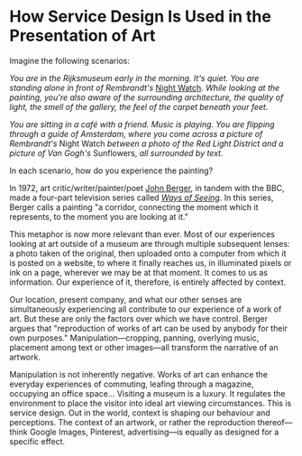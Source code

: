 # How Service Design Is Used in the Presentation of Art


Imagine the following scenarios:

*You are in the Rijksmuseum early in the morning. It's quiet. You are standing alone in front of Rembrandt's* [Night Watch](http://www.rembrandthuis.nl/media/images/nachtwachtrh.jpeg). *While looking at the painting, you're also aware of the surrounding architecture, the quality of light, the smell of the gallery, the feel of the carpet beneath your feet.*

*You are sitting in a café with a friend. Music is playing. You are flipping through a guide of Amsterdam, where you come across a picture of Rembrandt's* Night Watch *between a photo of the Red Light District and a picture of Van Gogh's* Sunflowers, *all surrounded by text.*

In each scenario, how do you experience the painting?

In 1972, art critic/writer/painter/poet [John Berger](https://en.wikipedia.org/wiki/John_Berger), in tandem with the BBC, made a four-part television series called *[Ways of Seeing](https://www.youtube.com/watch?v=utEoRdSL1jo)*. In this series, Berger calls a painting "a corridor, connecting the moment which it represents, to the moment you are looking at it."

This metaphor is now more relevant than ever. Most of our experiences looking at art outside of a museum are through multiple subsequent lenses: a photo taken of the original, then uploaded onto a computer from which it is posted on a website, to where it finally reaches us, in illuminated pixels or ink on a page, wherever we may be at that moment. It comes to us as information. Our experience of it, therefore, is entirely affected by context.

Our location, present company, and what our other senses are simultaneously experiencing all contribute to our experience of a work of art. But these are only the factors over which we have control. Berger argues that "reproduction of works of art can be used by anybody for their own purposes." Manipulation—cropping, panning, overlying music, placement among text or other images—all transform the narrative of an artwork.

Manipulation is not inherently negative. Works of art can enhance the everyday experiences of commuting, leafing through a magazine, occupying an office space...       Visiting a museum is a luxury. It regulates the environment to place the visitor into ideal art viewing circumstances. This is service design. Out in the world, context is shaping our behaviour and perceptions. The context of an artwork, or rather the reproduction thereof—think Google Images, Pinterest, advertising—is equally as designed for a specific effect.
